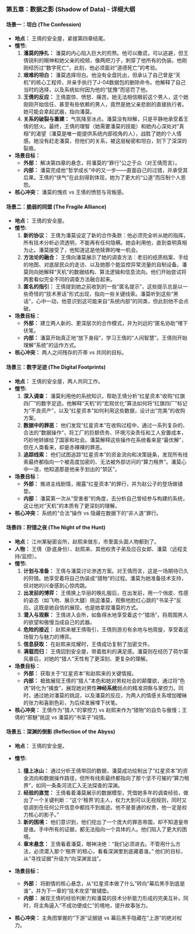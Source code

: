 ### **第五章：数据之影 (Shadow of Data) - 详细大纲**

#### **场景一：坦白 (The Confession)**

*   **地点：** 王倩的安全屋，紧接第四章结尾。
*   **情节:**
    1.  **潘莫的挣扎：** 潘莫的内心陷入巨大的煎熬。他可以撒谎，可以逃避，但王倩锐利的眼神和她父亲的视频，像两把刀子，刺穿了他所有的伪装。他刚刚经历过“数字死亡”，此刻，他必须面对“道德死亡”的考验。
    2.  **艰难的坦白：** 潘莫选择坦白。他没有全盘托出，但承认了自己曾是“天机”的核心工程师，并亲手执行了J-04数据包的删除命令。他解释了自己当时的选择，以及系统如何因为他的“犹豫”而惩罚了他。
    3.  **王倩的反应：** 王倩震惊、愤怒、痛苦。她无法相信眼前这个男人，这个她刚刚开始信任、甚至有些依赖的男人，竟然是她父亲悲剧的直接执行者。她可能会拿起武器，指向潘莫。
    4.  **关系的破裂与重建：** 气氛降至冰点。潘莫没有辩解，只是平静地承受着王倩的怒火。最终，王倩的理智（她需要潘莫的技能）和她内心深处对“真相”的渴望（潘莫是唯一能提供系统内部视角的人），战胜了她的个人情感。她没有赶走潘莫，但他们的关系，被这层秘密和坦白，刻下了深深的裂痕。
*   **场景目标：**
    *   **外部：** 解决第四章的悬念，将潘莫的“罪行”公之于众（对王倩而言）。
    *   **内部：** 潘莫完成他“哲学成长”中的又一步——直面自己的过错，并承受其后果。王倩的“侠气”在此刻得到体现，她为了更大的“公道”而压制个人恩怨。
*   **核心冲突：** 潘莫的愧疚 vs 王倩的愤怒与背叛感。

#### **场景二：脆弱的同盟 (The Fragile Alliance)**

*   **地点：** 王倩的安全屋。
*   **情节:**
    1.  **新的协议：** 王倩为潘莫设定了新的合作条款：他必须完全听从她的指挥，所有技术分析必须透明，不能再有任何隐瞒。她会利用他，直到查明真相为止。潘莫接受了，他知道这是他赎罪的唯一机会。
    2.  **方法论的融合：** 王倩向潘莫展示了她的调查方法：老旧的纸质档案、手绘的地图、对底层民众的走访、以及她那个能监控异常流量的自制设备。潘莫则向她解释“天机”的数据结构、算法逻辑和信息流向。他们开始尝试将两套看似完全不同的调查方法融合起来。
    3.  **匿名的指引：** 王倩提到她之前收到的一些“匿名提示”，这些提示总是以一些奇怪的“技术黑话”形式出现，指向一些关键线索。潘莫听到这些“黑话”，心中一动，他意识到这可能来自“系统内部”的同类，但此刻他不会点破。
*   **场景目标：**
    *   **外部：** 建立两人新的、更深层次的合作模式，并为刘远的“匿名协助”埋下伏笔。
    *   **内部：** 潘莫开始真正地“放下身段”，学习王倩的“人间智慧”。王倩则开始理解“系统”的运作方式。
*   **核心冲突：** 两人之间残存的芥蒂 vs 共同的目标。

#### **场景三：数字足迹 (The Digital Footprints)**

*   **地点：** 王倩的安全屋，两人共同工作。
*   **情节:**
    1.  **深入调查：** 潘莫利用他的系统知识，帮助王倩分析“红星资本”收购“红旗四厂”的数字足迹。他解释“天机”的“宏观优化”算法如何将“红旗四厂”标记为“不良资产”，以及“红星资本”如何利用这些数据，设计出“完美”的收购方案。
    2.  **数据中的罪恶：** 他们发现“红星资本”在收购过程中，通过一系列复杂的、合法的“数据操作”，将工厂的巨额债务、环境污染责任和工人安置成本，巧妙地转嫁给了国家和社会。潘莫解释这些操作在系统看来是“最优解”，但在人类看来，却是赤裸裸的罪恶。
    3.  **追踪线索：** 他们试图追踪“红星资本”的资金流向和决策链条，发现所有线索最终都指向一个被高度加密的、无法被外部访问的“算力租界”。潘莫心中一凛，他知道那是他亲手划出的“禁区”。
*   **场景目标：**
    *   **外部：** 推进主线剧情，揭露“红星资本”的罪行，并为赵公子的登场做铺垫。
    *   **内部：** 潘莫第一次从“受害者”的角度，去分析自己曾经参与构建的系统，这让他对“天机”的本质有了更深刻的理解。
*   **核心冲突：** 系统的“合法”操作 vs 隐藏在数据下的“非人道”罪行。

#### **场景四：狩猎之夜 (The Night of the Hunt)**

*   **地点：** 江州某秘密会所，赵熙来做东，市里面头面人物都到了。
*   **人物：** 王倩（卧底身份）、赵熙来、其他权贵子弟及应召女郎、潘莫（远程支持/监控）。
*   **情节:**
    1.  **计划与准备：** 王倩与潘莫讨论渗透方案。对王倩而言，这是一场期待已久的狩猎。她享受着将自己伪装成“猎物”的过程。潘莫为她准备技术支持，但对她的兴奋感到心惊肉跳。
    2.  **出发前的博弈：** 王倩换上华丽的晚礼服后，在出发前，用一个俏皮、性感的姿态（如飞吻、展示大腿）挑逗潘莫，观察他脸红心跳的“书呆子”反应。这既是她自信的展现，也是她拿捏潘莫的方式。
    3.  **潜入与观察：** 王倩进入会所，如鱼得水地享受着这个“猎场”，将周围男人的欲望和傲慢当成自己的武器。
    4.  **危险的接近：** 赵熙来被王倩吸引，王倩则游刃有余地与他周旋，享受着这场智力与魅力的博弈。
    5.  **信息获取：** 在赵熙来炫耀时，王倩成功复制了加密文件。
    6.  **满载而归：** 王倩回到安全屋，带着胜利的满足感。潘莫则在经历了荷尔蒙风暴后，对她的“猎人”天性有了更深刻、更复杂的理解。
*   **场景目标：**
    *   **外部：** 获取关于“红星资本”和赵熙来的关键情报。
    *   **内部：** 极致展现王倩的“猎人”本色和她对男权社会的颠覆欲，通过将“色诱”转化为“捕食”，展现她对男性**神经系统**弱点的精准洞察与掌控力。同时，通过她对潘莫的挑逗，以及潘莫的反应，为两人的情感关系增加暧昧的张力和喜剧色彩，为后续发展埋下伏笔。
*   **核心冲突：** 王倩作为“猎人”的掌控力 vs 赵熙来作为“猎物”的自负与傲慢；王倩的“邪魅”挑逗 vs 潘莫的“书呆子”纯情。

#### **场景五：深渊的倒影 (Reflection of the Abyss)**

*   **地点：** 王倩的安全屋。
*   **情节:**
    1.  **撞上冰山：** 通过分析王倩带回的数据，潘莫成功绘制出了“红星资本”的资金流向和数据操作路径，但所有线索最终都指向了那个坚不可摧的“算力租界”，如同一条条河流汇入无法探查的深渊。
    2.  **经验的直觉：** 王倩看着潘莫展示的数据模型，凭借她多年的调查经验，做出了一个关键判断：“这个‘租界’的主人，权力大到可以无视规则，同时又低调到在任何公开信息中都找不到痕迹。他不是普通的权贵，他一定是权力核心的影子。”
    3.  **新的困境：** 他们意识到，他们挖出了一个庞大的罪恶帝国，却不知道皇帝是谁。手中所有的证据，都无法指向一个具体的人。他们陷入了更大的困境。
    4.  **章末悬念：** 王倩看着潘莫，眼神决绝：“我们必须进去。不管用什么方法，必须潜入那个‘租界’的核心，看看深渊里到底藏着谁。” 他们的目标，从“寻找证据”升级为“向深渊宣战”。

*   **场景目标：**
    *   **外部：** 将剧情的核心悬念，从“红星资本做了什么”转向“幕后黑手到底是谁”，并为下一章的“技术攻坚”做铺垫。
    *   **内部：** 展现王倩的经验判断力和潘莫的技术分析能力形成的完美互补。同时，将主角逼入“不成功便成仁”的境地，提升故事张力。
*   **核心冲突：** 主角团掌握的“下游”证据链 vs 幕后黑手隐藏在“上游”的绝对权力。